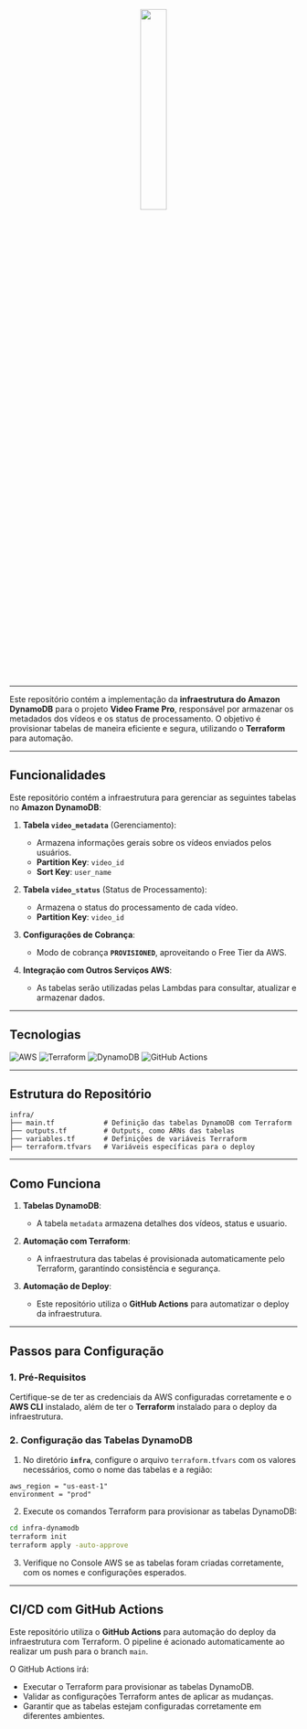 
<p align="center">
  <img src="https://i.ibb.co/zs1zcs3/Video-Frame.png" width="30%" />
</p>

---

Este repositório contém a implementação da **infraestrutura do Amazon DynamoDB** para o projeto **Video Frame Pro**, responsável por armazenar os metadados dos vídeos e os status de processamento. O objetivo é provisionar tabelas de maneira eficiente e segura, utilizando o **Terraform** para automação.

---

## Funcionalidades

Este repositório contém a infraestrutura para gerenciar as seguintes tabelas no **Amazon DynamoDB**:

1. **Tabela `video_metadata`** (Gerenciamento):
   - Armazena informações gerais sobre os vídeos enviados pelos usuários.
   - **Partition Key**: `video_id`
   - **Sort Key**: `user_name`

2. **Tabela `video_status`** (Status de Processamento):
   - Armazena o status do processamento de cada vídeo.
   - **Partition Key**: `video_id`

3. **Configurações de Cobrança**:
   - Modo de cobrança **`PROVISIONED`**, aproveitando o Free Tier da AWS.

4. **Integração com Outros Serviços AWS**:
   - As tabelas serão utilizadas pelas Lambdas para consultar, atualizar e armazenar dados.

---

## Tecnologias

<p>
  <img src="https://img.shields.io/badge/AWS-232F3E?logo=amazonaws&logoColor=white" alt="AWS" />
  <img src="https://img.shields.io/badge/Terraform-7B42BC?logo=terraform&logoColor=white" alt="Terraform" />
  <img src="https://img.shields.io/badge/DynamoDB-4053D6?logo=amazonaws&logoColor=white" alt="DynamoDB" />
  <img src="https://img.shields.io/badge/GitHub-ACTIONS-2088FF?logo=github-actions&logoColor=white" alt="GitHub Actions" />
</p>

---

## Estrutura do Repositório

```
infra/
├── main.tf            # Definição das tabelas DynamoDB com Terraform
├── outputs.tf         # Outputs, como ARNs das tabelas
├── variables.tf       # Definições de variáveis Terraform
├── terraform.tfvars   # Variáveis específicas para o deploy
```

---

## Como Funciona

1. **Tabelas DynamoDB**:
   - A tabela `metadata` armazena detalhes dos vídeos, status e usuario.

2. **Automação com Terraform**:
   - A infraestrutura das tabelas é provisionada automaticamente pelo Terraform, garantindo consistência e segurança.

3. **Automação de Deploy**:
   - Este repositório utiliza o **GitHub Actions** para automatizar o deploy da infraestrutura.

---

## Passos para Configuração

### 1. Pré-Requisitos

Certifique-se de ter as credenciais da AWS configuradas corretamente e o **AWS CLI** instalado, além de ter o **Terraform** instalado para o deploy da infraestrutura.

### 2. Configuração das Tabelas DynamoDB

1. No diretório **`infra`**, configure o arquivo `terraform.tfvars` com os valores necessários, como o nome das tabelas e a região:

```hcl
aws_region = "us-east-1"
environment = "prod"
```

2. Execute os comandos Terraform para provisionar as tabelas DynamoDB:

```bash
cd infra-dynamodb
terraform init
terraform apply -auto-approve
```

3. Verifique no Console AWS se as tabelas foram criadas corretamente, com os nomes e configurações esperados.

---

## CI/CD com GitHub Actions

Este repositório utiliza o **GitHub Actions** para automação do deploy da infraestrutura com Terraform. O pipeline é acionado automaticamente ao realizar um push para o branch `main`.

O GitHub Actions irá:

- Executar o Terraform para provisionar as tabelas DynamoDB.
- Validar as configurações Terraform antes de aplicar as mudanças.
- Garantir que as tabelas estejam configuradas corretamente em diferentes ambientes.

